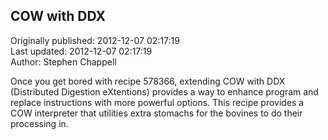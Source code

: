 ## COW with DDX  
Originally published: 2012-12-07 02:17:19  
Last updated: 2012-12-07 02:17:19  
Author: Stephen Chappell  
  
Once you get bored with recipe 578366, extending COW with DDX (Distributed Digestion eXtentions) provides a way to enhance program and replace instructions with more powerful options. This recipe provides a COW interpreter that utilities extra stomachs for the bovines to do their processing in.
